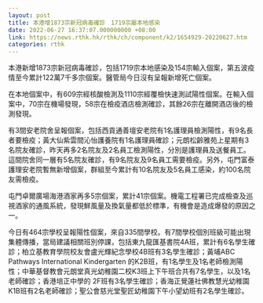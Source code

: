 ```yaml
---
layout: post
title: 本港增1873宗新冠病毒確診　1719宗屬本地感染
date: 2022-06-27 16:37:07.000000000 +08:00
link: https://news.rthk.hk/rthk/ch/component/k2/1654929-20220627.htm
categories: rthk
---
```


本港新增1873宗新冠病毒確診，包括1719宗本地感染及154宗輸入個案，第五波疫情至今累計122萬7千多宗個案。醫管局今日沒有呈報新增死亡個案。

在本地個案中，有609宗經核酸檢測及1110宗經覆檢快速測試陽性個案。在輸入個案中，70宗在機場發現，58宗在檢疫酒店檢測確診，其餘26宗在離開酒店後的檢測發現。

有3間安老院舍呈報個案，包括西貢通善壇安老院有1名護理員檢測陽性，有9名長者要檢疫；黃大仙紫雲間沁怡護養院有1名護理員確診；元朗松齡雅苑上星期有3名院友確診，昨天再多2名院友及2名員工檢測陽性，分別是護理員及送餐員工。這間院舍同一層有5名院友確診，有9名院友及9名員工需要檢疫。另外，屯門富泰護理安老院暫無新增個案，群組至今累計有10名院友及5名員工感染，約100名院友需檢疫。

屯門卓爾廣場海港酒家再多5宗個案，累計41宗個案。機電工程署已完成檢查及巡視酒家的通風系統，發現鮮風量及換氣量都低於標準，有機會是造成爆發的原因之一。

今日有464宗學校呈報陽性個案，來自335間學校。有7間學校個別班級可能出現集體傳播，當局建議相關班別停課，包括東九龍匯基書院4A班，累計有6名學生確診；柏立基教育學院校友會盧光輝紀念學校4B班有3名學生確診；黃埔ABC Pathways International Kindergarten 的K2B班，有1名學生及1名老師檢測陽性；中華基督教會元朗堂真光幼稚園二校K3班上下午班合共有7名學生，以及1名老師確診；香港培正中學的 2F班有3名學生確診；香海正覺蓮社佛教慧光幼稚園K1B班有2名老師確診；聖公會慈光堂聖匠幼稚園下午小望幼班有2名學生確診。
